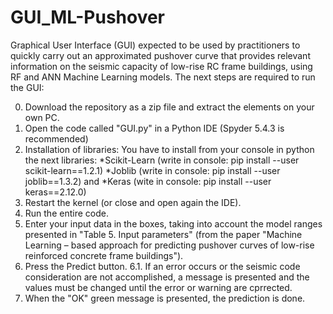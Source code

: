# GUI_ML-Pushover
Graphical User Interface (GUI) expected to be used by practitioners to quickly carry out an approximated pushover curve that provides relevant information on the seismic capacity of low-rise RC frame buildings, using RF and ANN Machine Learning models. The next steps are required to run the GUI:

0. Download the repository as a zip file and extract the elements on your own PC.
1. Open the code called "GUI.py" in a Python IDE (Spyder 5.4.3 is recommended)
2. Installation of libraries: You have to install from your console in python the next libraries:
   *Scikit-Learn (write in console: pip install --user scikit-learn==1.2.1)
   *Joblib (write in console: pip install --user joblib==1.3.2) and
   *Keras (wite in console: pip install --user keras==2.12.0)
3. Restart the kernel (or close and open again the IDE).
4. Run the entire code.
5. Enter your input data in the boxes, taking into account the model ranges presented in "Table 5. Input parameters" (from the paper "Machine Learning – based approach for predicting pushover curves of low-rise reinforced concrete frame buildings").
6. Press the Predict button.
   6.1. If an error occurs or the seismic code consideration are not accomplished, a message is presented and the values must be changed 
        until the error or warning are cprrected.
7. When the "OK" green message is presented, the prediction is done.

